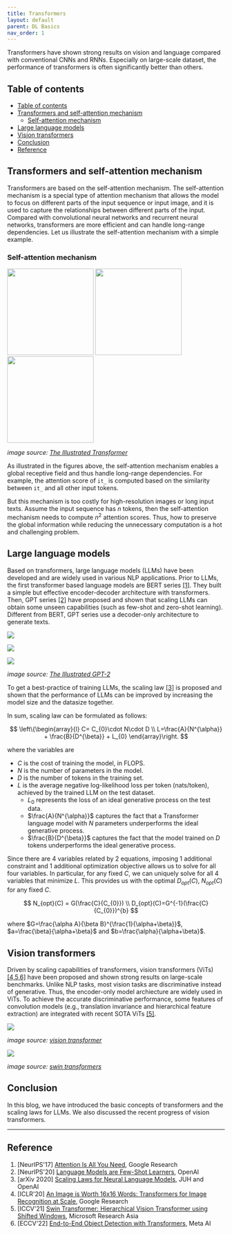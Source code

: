 ```yaml
---
title: Transformers
layout: default
parent: DL Basics
nav_order: 1
---
```


Transformers have shown strong results on vision and language compared with conventional CNNs and RNNs. Especially on large-scale dataset, the performance of transformers is often significantly better than others.

## Table of contents
- [Table of contents](#table-of-contents)
- [Transformers and self-attention mechanism](#transformers-and-self-attention-mechanism)
  - [Self-attention mechanism](#self-attention-mechanism)
- [Large language models](#large-language-models)
- [Vision transformers](#vision-transformers)
- [Conclusion](#conclusion)
- [Reference](#reference)

## Transformers and self-attention mechanism
Transformers are based on the self-attention mechanism. The self-attention mechanism is a special type of attention mechanism that allows the model to focus on different parts of the input sequence or input image, and it is used to capture the relationships between different parts of the input. Compared with convolutional neural networks and recurrent neural networks, transformers are more efficient and can handle long-range dependencies. Let us illustrate the self-attention mechanism with a simple example.

### Self-attention mechanism

<p float="left">
  <img src="https://jalammar.github.io/images/t/self-attention-matrix-calculation-2.png" width="200" /> 
  <img src="https://jalammar.github.io/images/t/self-attention-output.png" width="200" />
  <img src="https://jalammar.github.io/images/t/transformer_self-attention_visualization_2.png" width="200" />
</p>

_image source: [The Illustrated Transformer](https://jalammar.github.io/illustrated-transformer/)_

As illustrated in the figures above, the self-attention mechanism enables a global receptive field and thus handle long-range dependencies. For example, the attention score of `it_` is computed based on the similarity between `it_` and all other input tokens.

But this mechanism is too costly for high-resolution images or long input texts. Assume the input sequence has $n$ tokens, then the self-attention mechanism needs to compute $n^2$ attention scores. Thus, how to preserve the global information while reducing the unnecessary computation is a hot and challenging problem.

## Large language models
Based on transformers, large language models (LLMs) have been developed and are widely used in various NLP applications. Prior to LLMs, the first transformer based language models are BERT series [[1]](#reference). They built a simple but effective encoder-decoder architecture with transformers. Then, GPT series [[2]](#reference) have proposed and shown that scaling LLMs can obtain some unseen capabilities (such as few-shot and zero-shot learning). Different from BERT, GPT series use a decoder-only architecture to generate texts.

![](https://jalammar.github.io/images/gpt2/gpt2-sizes-hyperparameters-3.png)

![](https://jalammar.github.io/images/xlnet/transformer-decoder-intro.png)

![](https://jalammar.github.io/images/t/transformer_decoding_2.gif)

_image source: [The Illustrated GPT-2](https://jalammar.github.io/illustrated-gpt2/)_

To get a best-practice of training LLMs, the scaling law [[3]](#reference) is proposed and shown that the performance of LLMs can be improved by increasing the model size and the datasize together. 

In sum, scaling law can be formulated as follows:

$$
\left\{\begin{array}{l}
  C= C_{0}\cdot N\cdot D \\
  L=\frac{A}{N^{\alpha}} + \frac{B}{D^{\beta}} + L_{0}
\end{array}\right.
$$

where the variables are 
- $C$ is the cost of training the model, in FLOPS.
- $N$ is the number of parameters in the model. 
- $D$ is the number of tokens in the training set.
- $L$ is the average negative log-likelihood loss per token (nats/token), achieved by the trained LLM on the test dataset.
  - $L_{0}$ represents the loss of an ideal generative process on the test data.
  - $\frac{A}{N^{\alpha}}$ captures the fact that a Transformer language model with $N$ parameters underperforms the ideal generative process.
  - $\frac{B}{D^{\beta}}$ captures the fact that the model trained on $D$ tokens underperforms the ideal generative process.

Since there are 4 variables related by 2 equations, imposing 1 additional constraint and 1 additional optimization objective allows us to solve for all four variables. In particular, for any fixed $C$, we can uniquely solve for all 4 variables that minimize $L$. This provides us with the optimal $D_{opt}(C)$, $N_{opt}(C)$ for any fixed $C$.

$$
N_{opt}(C) = G(\frac{C}{C_{0}}) \\ D_{opt}(C)=G^{-1}(\frac{C}{C_{0}})^{b}
$$

where $G=\frac{\alpha A}{\beta B}^{\frac{1}{\alpha+\beta}}$, $a=\frac{\beta}{\alpha+\beta}$ and $b=\frac{\alpha}{\alpha+\beta}$.

## Vision transformers
Driven by scaling capabilities of transformers, vision transformers (ViTs) [[4,5,6]](#reference) have been proposed and shown strong results on large-scale benchmarks. Unlike NLP tasks, most vision tasks are discriminative instead of generative. Thus, the encoder-only model archiecture are widely used in ViTs. To achieve the accurate discriminative performance, some features of convolution models (e.g., translation invariance and hierarchical feature extraction) are integrated with recent SOTA ViTs [[5]](#reference). 

![](https://github.com/google-research/vision_transformer/raw/main/vit_figure.png)

_image source: [vision transformer](https://github.com/google-research/vision_transformer)_

![](https://huggingface.co/datasets/huggingface/documentation-images/resolve/main/swin_transformer_architecture.png)

_image source: [swin transformers](https://huggingface.co/docs/transformers/model_doc/swin)_

## Conclusion
In this blog, we have introduced the basic concepts of transformers and the scaling laws for LLMs. We also discussed the recent progress of vision transformers.

----

## Reference
1. [NeurIPS'17] [Attention Is All You Need](https://arxiv.org/abs/1706.03762), Google Research
2. [NeurIPS'20] [Language Models are Few-Shot Learners](https://arxiv.org/abs/2005.14165), OpenAI
3. [arXiv 2020] [Scaling Laws for Neural Language Models](https://arxiv.org/abs/2001.08361), JUH and OpenAI
4. [ICLR'20] [An Image is Worth 16x16 Words: Transformers for Image Recognition at Scale](https://arxiv.org/abs/2010.11929), Google Research
5. [ICCV'21] [Swin Transformer: Hierarchical Vision Transformer using Shifted Windows](https://arxiv.org/abs/2103.14030), Microsoft Research Asia
6. [ECCV'22] [End-to-End Object Detection with Transformers](https://arxiv.org/abs/2005.12872), Meta AI